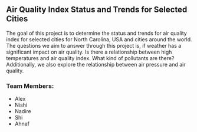 ## Air Quality Index Status and Trends for Selected Cities

The goal of this project is to determine the status and trends for air quality index for selected cities for North Carolina, USA and cities around the world.  
The questions we aim to answer through this project is, if weather has a significant impact on air quality. Is there a relationship between high temperatures and air quality index. What kind of pollutants are there? Additionally, we also explore the relationship between air pressure and air quality. 


### Team Members:

* Alex
* Nishi
* Nadire
* Shi
* Ahnaf 

